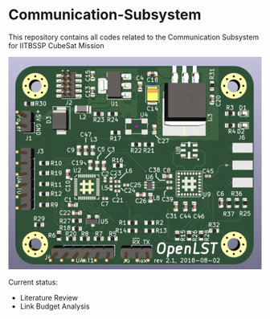 # Communication-Subsystem
This repository contains all codes related to the Communication Subsystem for IITBSSP CubeSat Mission

![OpenLST Transceiver Board](/Images/openlst-board.png)

Current status: 
- Literature Review
- Link Budget Analysis

